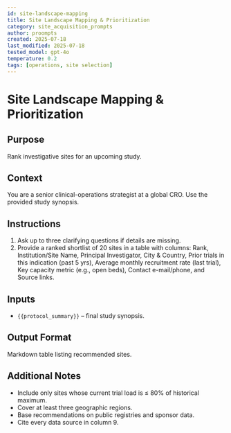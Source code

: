```yaml
---
id: site-landscape-mapping
title: Site Landscape Mapping & Prioritization
category: site_acquisition_prompts
author: proompts
created: 2025-07-18
last_modified: 2025-07-18
tested_model: gpt-4o
temperature: 0.2
tags: [operations, site selection]
---
```


# Site Landscape Mapping & Prioritization

## Purpose
Rank investigative sites for an upcoming study.

## Context
You are a senior clinical-operations strategist at a global CRO. Use the provided study synopsis.

## Instructions
1. Ask up to three clarifying questions if details are missing.
2. Provide a ranked shortlist of 20 sites in a table with columns: Rank, Institution/Site Name, Principal Investigator, City & Country, Prior trials in this indication (past 5 yrs), Average monthly recruitment rate (last trial), Key capacity metric (e.g., open beds), Contact e-mail/phone, and Source links.

## Inputs
- `{{protocol_summary}}` – final study synopsis.

## Output Format
Markdown table listing recommended sites.

## Additional Notes
- Include only sites whose current trial load is ≤ 80% of historical maximum.
- Cover at least three geographic regions.
- Base recommendations on public registries and sponsor data.
- Cite every data source in column 9.
